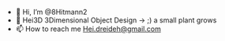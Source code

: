 - 👋 Hi, I’m @8Hitmann2
- 🌱 Hei3D 3Dimensional Object Design  -> ;) a small plant grows 
- 📫 How to reach me Hei.dreideh@gmail.com

<!---
8Hitmann2/8Hitmann2 is a ✨ special ✨ repository because its `README.md` (this file) appears on your GitHub profile.
You can click the Preview link to take a look at your changes.
--->
